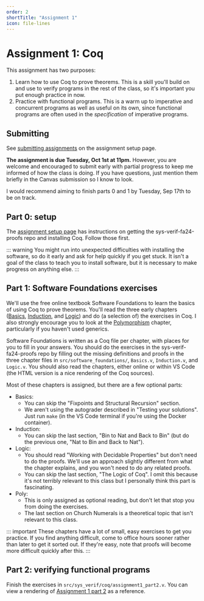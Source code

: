 ```yaml
---
order: 2
shortTitle: "Assignment 1"
icon: file-lines
---
```


# Assignment 1: Coq

This assignment has two purposes:

1. Learn how to use Coq to prove theorems. This is a skill you'll build on and use to verify programs in the rest of the class, so it's important you put enough practice in now.
2. Practice with functional programs. This is a warm up to imperative and concurrent programs as well as useful on its own, since functional programs are often used in the _specification_ of imperative programs.

## Submitting

See [submitting assignments](./setup#submitting-assignments) on the assignment setup page.

**The assignment is due Tuesday, Oct 1st at 11pm.** However, you are welcome and encouraged to submit early with partial progress to keep me informed of how the class is doing. If you have questions, just mention them briefly in the Canvas submission so I know to look.

I would recommend aiming to finish parts 0 and 1 by Tuesday, Sep 17th to be on track.

## Part 0: setup

The [assignment setup page](./setup) has instructions on getting the sys-verif-fa24-proofs repo and installing Coq. Follow those first.

::: warning
You might run into unexpected difficulties with installing the software, so do it early and ask for help quickly if you get stuck. It isn't a goal of the class to teach you to install software, but it is necessary to make progress on anything else.
:::

## Part 1: Software Foundations exercises

We'll use the free online textbook Software Foundations to learn the basics of using Coq to prove theorems. You'll read the three early chapters ([Basics](https://softwarefoundations.cis.upenn.edu/lf-current/Basics.html), [Induction](https://softwarefoundations.cis.upenn.edu/lf-current/Induction.html), and [Logic](https://softwarefoundations.cis.upenn.edu/lf-current/Logic.html)) and do (a selection of) the exercises in Coq. I also strongly encourage you to look at the [Polymorphism](https://softwarefoundations.cis.upenn.edu/lf-current/Poly.html) chapter, particularly if you haven't used generics.

Software Foundations is written as a Coq file per chapter, with places for you to fill in your answers. You should do the exercises in the sys-verif-fa24-proofs repo by filling out the missing definitions and proofs in the three chapter files in `src/software_foundations/`, `Basics.v`, `Induction.v`, and `Logic.v`. You should also read the chapters, either online or within VS Code (the HTML version is a nice rendering of the Coq sources).

Most of these chapters is assigned, but there are a few optional parts:

- Basics:
  - You can skip the "Fixpoints and Structural Recursion" section.
  - We aren't using the autograder described in "Testing your solutions". Just run `make` (in the VS Code terminal if you're using the Docker container).
- Induction:
  - You can skip the last section, "Bin to Nat and Back to Bin" (but do the previous one, "Nat to Bin and Back to Nat").
- Logic:
  - You should read "Working with Decidable Properties" but don't need to do the
    proofs. We'll use an approach slightly different from what the chapter
    explains, and you won't need to do any related proofs.
  - You can skip the last section, "The Logic of Coq". I omit this because it's not terribly relevant to this class but I personally think this part is fascinating.
- Poly:
  - This is only assigned as optional reading, but don't let that stop you from doing the exercises.
  - The last section on Church Numerals is a theoretical topic that isn't relevant to this class.

::: important
These chapters have a lot of small, easy exercises to get you practice. If you find anything difficult, come to office hours sooner rather than later to get it sorted out. If they're easy, note that proofs will become more difficult quickly after this.
:::

## Part 2: verifying functional programs

Finish the exercises in `src/sys_verif/coq/assignment1_part2.v`. You can view a
rendering of [Assignment 1 part 2](./assignment1_part2.md) as a reference.
